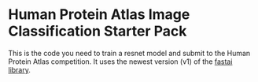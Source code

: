 # Human Protein Atlas Image Classification Starter Pack

This is the code you need to train a resnet model and submit to the Human Protein Atlas competition. 
It uses the newest version (v1) of the [fastai library](https://github.com/fastai/fastai).
